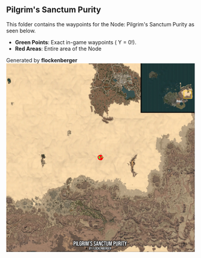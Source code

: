 ## Pilgrim's Sanctum Purity
This folder contains the waypoints for the Node: Pilgrim's Sanctum Purity as seen below.

- **Green Points**: Exact in-game waypoints ( Y = 0!).
- **Red Areas**: Entire area of the Node

Generated by **flockenberger**
![by_flockenberger](./Preview.webp)